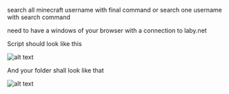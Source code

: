 search all minecraft username with final command or search one username with search command

need to have a windows of your browser with a connection to laby.net


Script should look like this

![alt text](https://imgur.com/qzhp3Se)


And your folder shall look like that

![alt text](https://imgur.com/IID1HZF)
